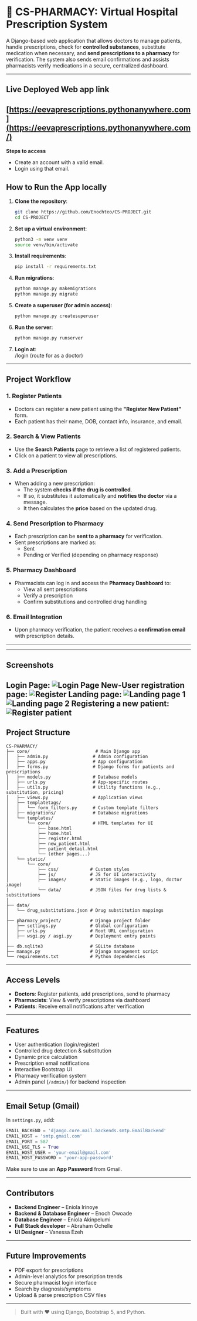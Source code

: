 
# 💊 CS-PHARMACY: Virtual Hospital Prescription System

A Django-based web application that allows doctors to manage patients, handle prescriptions, check for **controlled substances**, substitute medication when necessary, and **send prescriptions to a pharmacy** for verification. The system also sends email confirmations and assists pharmacists verify medications in a secure, centralized dashboard.

---
## Live Deployed Web app link
[https://eevaprescriptions.pythonanywhere.com](https://eevaprescriptions.pythonanywhere.com/)
---
**Steps to access**
- Create an account with a valid email.
- Login using that email.

##  How to Run the App locally

1. **Clone the repository**:
   ```bash
   git clone https://github.com/Enochteo/CS-PROJECT.git
   cd CS-PROJECT
   ```

2. **Set up a virtual environment**:
   ```bash
   python3 -m venv venv
   source venv/bin/activate
   ```

3. **Install requirements**:
   ```bash
   pip install -r requirements.txt
   ```

4. **Run migrations**:
   ```bash
   python manage.py makemigrations
   python manage.py migrate
   ```

5. **Create a superuser (for admin access)**:
   ```bash
   python manage.py createsuperuser
   ```

6. **Run the server**:
   ```bash
   python manage.py runserver
   ```

7. **Login at**:  
   /login (route for as a doctor)

---

##  Project Workflow

### 1. Register Patients
- Doctors can register a new patient using the **"Register New Patient"** form.
- Each patient has their name, DOB, contact info, insurance, and email.

###  2. Search & View Patients
- Use the **Search Patients** page to retrieve a list of registered patients.
- Click on a patient to view all prescriptions.

### 3. Add a Prescription
- When adding a new prescription:
  - The system **checks if the drug is controlled**.
  - If so, it substitutes it automatically and **notifies the doctor** via a message.
  - It then calculates the **price** based on the updated drug.

###  4. Send Prescription to Pharmacy
- Each prescription can be **sent to a pharmacy** for verification.
- Sent prescriptions are marked as:
  -  Sent
  -  Pending or  Verified (depending on pharmacy response)

###  5. Pharmacy Dashboard
- Pharmacists can log in and access the **Pharmacy Dashboard** to:
  - View all sent prescriptions
  - Verify a prescription
  - Confirm substitutions and controlled drug handling

### 6. Email Integration
- Upon pharmacy verification, the patient receives a **confirmation email** with prescription details.

---
---
## Screenshots
Login Page:
![Login Page](<Screenshot 2025-06-16 at 5.16.23 PM.png>)
New-User registration page:
![Register](image.png)
Landing page:
![Landing page 1](image-1.png)
![Landing page 2](image-2.png)
Registering a new patient:
![Register patient](image-3.png)
---

##  Project Structure
```
CS-PHARMACY/
├── core/                         # Main Django app
│   ├── admin.py                 # Admin configuration
│   ├── apps.py                  # App configuration
│   ├── forms.py                 # Django forms for patients and prescriptions
│   ├── models.py                # Database models
│   ├── urls.py                  # App-specific routes
│   ├── utils.py                 # Utility functions (e.g., substitution, pricing)
│   ├── views.py                 # Application views
│   ├── templatetags/
│   │   └── form_filters.py      # Custom template filters
│   ├── migrations/              # Database migrations
│   └── templates/
│       └── core/                # HTML templates for UI
│           ├── base.html
│           ├── home.html
│           ├── register.html
│           ├── new_patient.html
│           ├── patient_detail.html
│           └── (other pages...)
│   └── static/
│       └── core/
│           ├── css/            # Custom styles
│           ├── js/             # JS for UI interactivity
│           ├── images/         # Static images (e.g., logo, doctor image)
│           └── data/           # JSON files for drug lists & substitutions
│
├── data/
│   └── drug_substitutions.json # Drug substitution mappings
│
├── pharmacy_project/           # Django project folder
│   ├── settings.py             # Global configuration
│   ├── urls.py                 # Root URL configuration
│   ├── wsgi.py / asgi.py       # Deployment entry points
│
├── db.sqlite3                  # SQLite database
├── manage.py                   # Django management script
└── requirements.txt            # Python dependencies

```
---

##  Access Levels

- **Doctors**: Register patients, add prescriptions, send to pharmacy
- **Pharmacists**: View & verify prescriptions via dashboard
- **Patients**: Receive email notifications after verification

---

## Features

-  User authentication (login/register)
-  Controlled drug detection & substitution
-  Dynamic price calculation
-  Prescription email notifications
-  Interactive Bootstrap UI
-  Pharmacy verification system
-  Admin panel (`/admin/`) for backend inspection

---

##  Email Setup (Gmail)

In `settings.py`, add:
```python
EMAIL_BACKEND = 'django.core.mail.backends.smtp.EmailBackend'
EMAIL_HOST = 'smtp.gmail.com'
EMAIL_PORT = 587
EMAIL_USE_TLS = True
EMAIL_HOST_USER = 'your-email@gmail.com'
EMAIL_HOST_PASSWORD = 'your-app-password'
```
Make sure to use an **App Password** from Gmail.

---

##  Contributors

- **Backend Engineer** – Eniola Irinoye
- **Backend & Database Engineer** – Enoch  Owoade
- **Database Engineer** – Eniola Akinpelumi  
- **Full Stack developer** – Abraham Ochelle
- **UI Designer** – Vanessa Ezeh

---

##  Future Improvements

- PDF export for prescriptions  
- Admin-level analytics for prescription trends  
- Secure pharmacist login interface  
- Search by diagnosis/symptoms  
- Upload & parse prescription CSV files

---

> Built with ❤️ using Django, Bootstrap 5, and Python.
